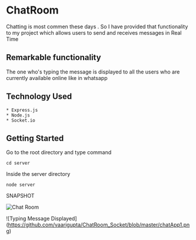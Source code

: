 # ChatRoom
Chatting is most commen these days . So I have provided that functionality to my project which allows users to send and receives messages in Real Time

## Remarkable functionality
The one who's typing the message is displayed to all the users who are currently available online like in whatsapp

## Technology Used
```
* Express.js
* Node.js  
* Socket.io
```

## Getting Started
Go to the root directory and type command
```
cd server
```
Inside the server directory
```
node server
```

SNAPSHOT

![Chat Room ](https://github.com/vaarigupta/ChatRoom_Socket/blob/master/ChatApp.png)

![Typing Message Displayed] (https://github.com/vaarigupta/ChatRoom_Socket/blob/master/chatApp1.png)

